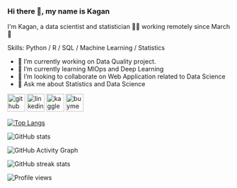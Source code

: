 ### Hi there 👋, my name is Kagan
I'm Kagan, a data scientist and statistician 👨‍💻 working remotely since March 🚀

Skills: Python / R / SQL / Machine Learning / Statistics 

- 🔭 I’m currently working on Data Quality project.
- 🌱 I’m currently learning MlOps and Deep Learning 
- 👯 I’m looking to collaborate on Web Application related to Data Science 
- 💬 Ask me about Statistics and Data Science 


[<img src='https://cdn.jsdelivr.net/npm/simple-icons@3.0.1/icons/github.svg' alt='github' height='40'>](https://github.com/KaganHanCatan)  [<img src='https://cdn.jsdelivr.net/npm/simple-icons@3.0.1/icons/linkedin.svg' alt='linkedin' height='40'>](https://www.linkedin.com/in/kaganhancatan/)  [<img src='https://cdn.jsdelivr.net/npm/simple-icons@3.0.1/icons/kaggle.svg' alt='kaggle' height='40'>](https://www.kaggle.com/kagancatan)  [<img src='https://cdn.jsdelivr.net/npm/simple-icons@3.0.1/icons/buymeacoffee.svg' alt='buymeacoffee' height='40'>](https://www.buymeacoffee.com/kaganhan)  

[![Top Langs](https://github-readme-stats.vercel.app/api/top-langs/?username=KaganHanCatan)](https://github.com/anuraghazra/github-readme-stats)

![GitHub stats](https://github-readme-stats.vercel.app/api?username=KaganHanCatan&show_icons=true&count_private=true)  

![GitHub Activity Graph](https://activity-graph.herokuapp.com/graph?username=KaganHanCatan)  

![GitHub streak stats](https://github-readme-streak-stats.herokuapp.com/?user=KaganHanCatan)  

![Profile views](https://gpvc.arturio.dev/KaganHanCatan)  
